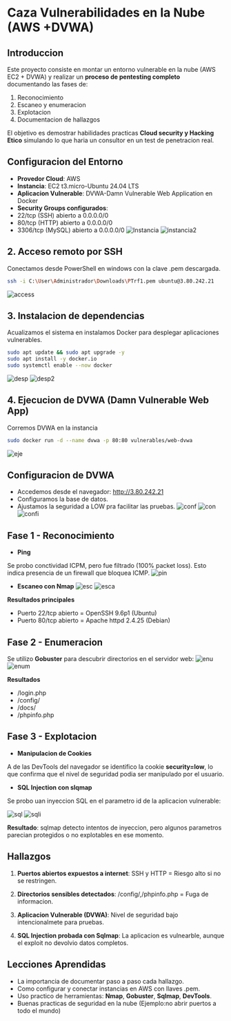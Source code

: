 # Caza Vulnerabilidades en la Nube (AWS +DVWA)
## Introduccion 
Este proyecto consiste en montar un entorno vulnerable en la nube (AWS EC2 + DVWA) y realizar un **proceso de pentesting completo** documentando las fases de:

1. Reconocimiento
2. Escaneo y enumeracion 
3. Explotacion 
4. Documentacion de hallazgos

El objetivo es demostrar habilidades practicas **Cloud security y Hacking Etico** simulando lo que haria un consultor en un test de penetracion real.

## Configuracion del Entorno
- **Provedor Cloud**: AWS
- **Instancia**: EC2 t3.micro-Ubuntu 24.04 LTS
- **Aplicacion Vulnerable**: DVWA-Damn Vulnerable Web Application en Docker
- **Security Groups configurados**: 
- 22/tcp (SSH) abierto a 0.0.0.0/0
- 80/tcp (HTTP) abierto a 0.0.0.0/0
- 3306/tcp (MySQL) abierto a 0.0.0.0/0
![Instancia](Evidencias/cap1.png)
![instancia2](Evidencias/cap2.png)
  

## 2. Acceso remoto por SSH 
Conectamos desde PowerShell en windows con la clave .pem descargada.

```bash
ssh -i C:\User\Administrador\Downloads\PTrf1.pem ubuntu@3.80.242.21 
```
![access](Evidencias/cap3.png)
  
## 3. Instalacion de dependencias
Acualizamos el sistema en instalamos Docker para desplegar aplicaciones vulnerables.
```bash
sudo apt update && sudo apt upgrade -y 
sudo apt install -y docker.io 
sudo systemctl enable --now docker
```
![desp](Evidencias/cap4.png)
![desp2](Evidencias/cap5.png)

## 4. Ejecucion de DVWA (Damn Vulnerable Web App)
Corremos DVWA en la instancia
```bash
sudo docker run -d --name dvwa -p 80:80 vulnerables/web-dvwa
```
![eje](Evidencias/cap6.png)

## Configuracion de DVWA 
- Accedemos desde el navegador: http://3.80.242.21
- Configuramos la base de datos.
- Ajustamos la seguridad a LOW pra facilitar las pruebas.
![conf](Evidencias/cap7.png)
![con](Evidencias/cap8.png)
![confi](Evidencias/cap9.png)


## Fase 1 - Reconocimiento 
 
 - **Ping** 

 Se probo conctividad ICPM, pero fue filtrado (100% packet loss). Esto indica presencia de un firewall que bloquea ICMP.
 ![pin](Evidencias/cap10.png) 

 - **Escaneo con Nmap**
 ![esc](Evidencias/cap12.png)
 ![esca](Evidencias/cap13.png)
  
  **Resultados principales** 
- Puerto 22/tcp abierto = OpenSSH 9.6p1 (Ubuntu)
- Puerto 80/tcp abierto = Apache httpd 2.4.25 (Debian)

## Fase 2 - Enumeracion

Se utilizo **Gobuster** para descubrir directorios en el servidor web: 
![enu](Evidencias/cap14.png)
![enum](Evidencias/cap15.png)

**Resultados**
 - /login.php
 - /config/
 - /docs/ 
 - /phpinfo.php
 
 ## Fase 3 - Explotacion 

 - **Manipulacion de Cookies**

A de las DevTools del navegador se identifico la cookie **security=low**, lo que confirma que el nivel de seguridad podia ser manipulado por el usuario.

- **SQL Injection con slqmap**

Se probo uan inyeccion SQL en el parametro id de la aplicacion vulnerable:

![sql](Evidencias/cap17.jpeg)
![sqli](Evidencias/cap19.jpeg)
 
 **Resultado**: sqlmap detecto intentos de inyeccion, pero algunos parametros parecian protegidos o no explotables en ese momento.

 ## Hallazgos
 1. **Puertos abiertos expuestos a internet**: SSH y HTTP = Riesgo alto si no se restringen.

 2. **Directorios sensibles detectados**: /config/,/phpinfo.php = Fuga de informacion.

 3. **Aplicacion Vulnerable (DVWA)**: Nivel de seguridad bajo intencionalmete para pruebas.

 4. **SQL Injection probada con Sqlmap**: La aplicacion es vulnearble, aunque el exploit no devolvio datos completos.

 ## **Lecciones Aprendidas**

 - La importancia de documentar paso a paso cada hallazgo.
 - Como configurar y conectar instancias en AWS con llaves .pem.
 - Uso practico de herramientas: **Nmap**, **Gobuster**, **Sqlmap**, **DevTools**.
 - Buenas practicas de seguridad en la nube (Ejemplo:no abrir puertos a todo el mundo)

